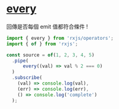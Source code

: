 # [every](https://rxjs.dev/api/operators/every)

回傳是否每個 emit 值都符合條件 !

```js
import { every } from 'rxjs/operators';
import { of } from 'rxjs';

const source = of(1, 2, 3, 4, 5)
  .pipe(
      every((val) => val % 2 === 0)
  )
  .subscribe(
    (val) => console.log(val),
    (err) => console.log(err),
    () => console.log('complete')
  );

```